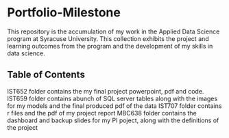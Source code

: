 # Portfolio-Milestone
This repository is the accumulation of my work in the Applied Data Science program at Syracuse University. This collection exhibits the project and learning outcomes from the program and the development of my skills in data science.

## Table of Contents
IST652 folder contains the my final project powerpoint, pdf and code.
IST659 folder contains abunch of SQL server tables along with the images for my models and the final produced pdf of the data
IST707 folder contains r files and the pdf of my project report
MBC638 folder contains the dashboard and backup slides for my PI poject, along with the definitions of the project

